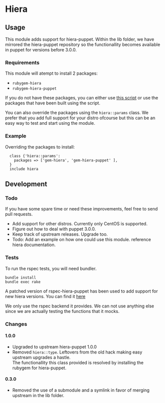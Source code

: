 # Hiera

## Usage

This module adds support for hiera-puppet.
Within the lib folder, we have mirrored the hiera-puppet repository
so the functionallity becomes available in puppet for versions before 3.0.0.

### Requirements

This module will atempt to install 2 packages:

* `rubygem-hiera`
* `rubygem-hiera-puppet`

If you do not have these packages, you can either use
[this script](https://github.com/Inuits/build-gems/) or use the packages that
have been built using the script.

You can also override the packages using the `hiera::params` class. We prefer
that you add full support for your distro ofcourse but this can be an easy way
to test and start using the module.

### Example

Overriding the packages to install:

      class {'hiera::params':
        packages => ['gem-hiera', 'gem-hiera-puppet' ],
      }
      include hiera

## Development

### Todo

If you have some spare time or need these improvements, feel free to send pull
requests.

* Add support for other distros. Currently only CentOS is supported.
* Figure out how to deal with puppet 3.0.0.
* Keep track of upstream releases. Upgrade too.
* Todo: Add an example on how one could use this module. reference hiera documentation.

### Tests

To run the rspec tests, you will need bundler.

    bundle install
    bundle exec rake

A patched version of rspec-hiera-puppet has been used to add support for new hiera versions.
You can find it [here](https://github.com/UnifiedPost/rspec-hiera-puppet)

We only use the rspec backend it provides. We can not use anything else since we are actually
testing the functions that it mocks.


### Changes

#### 1.0.0

* Upgraded to upstream hiera-puppet 1.0.0
* Removed `hiera::type`. Leftovers from the old hack making easy upstream upgrades a hastle. <br/>
   The functionallity this class provided is resolved by installing the rubygem for hiera-puppet.

#### 0.3.0

* Removed the use of a submodule and a symlink in favor of merging upstream in the lib folder.


